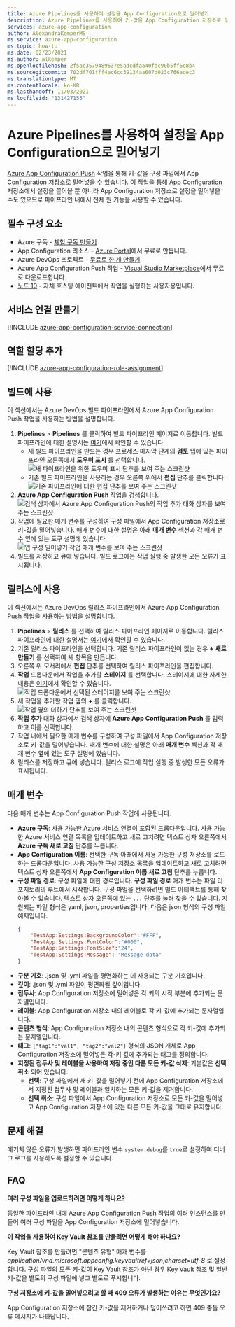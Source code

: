 ```yaml
---
title: Azure Pipelines를 사용하여 설정을 App Configuration으로 밀어넣기
description: Azure Pipelines를 사용하여 키-값을 App Configuration 저장소로 밀어넣는 방법을 알아봅니다.
services: azure-app-configuration
author: AlexandraKemperMS
ms.service: azure-app-configuration
ms.topic: how-to
ms.date: 02/23/2021
ms.author: alkemper
ms.openlocfilehash: 2f5ac3579489637e5adcdfaa40fac90b5ff6e8b4
ms.sourcegitcommit: 702df701fff4ec6cc39134aa607d023c766adec3
ms.translationtype: MT
ms.contentlocale: ko-KR
ms.lasthandoff: 11/03/2021
ms.locfileid: "131427155"
---
```

# <a name="push-settings-to-app-configuration-with-azure-pipelines"></a>Azure Pipelines를 사용하여 설정을 App Configuration으로 밀어넣기

[Azure App Configuration Push](https://marketplace.visualstudio.com/items?itemName=AzureAppConfiguration.azure-app-configuration-task-push) 작업을 통해 키-값을 구성 파일에서 App Configuration 저장소로 밀어넣을 수 있습니다. 이 작업을 통해 App Configuration 저장소에서 설정을 끌어올 뿐 아니라 App Configuration 저장소로 설정을 밀어넣을 수도 있으므로 파이프라인 내에서 전체 원 기능을 사용할 수 있습니다.

## <a name="prerequisites"></a>필수 구성 요소

- Azure 구독 - [체험 구독 만들기](https://azure.microsoft.com/free/)
- App Configuration 리소스 - [Azure Portal](https://portal.azure.com)에서 무료로 만듭니다.
- Azure DevOps 프로젝트 - [무료로 한 개 만들기](https://go.microsoft.com/fwlink/?LinkId=2014881)
- Azure App Configuration Push 작업 - [Visual Studio Marketplace](https://marketplace.visualstudio.com/items?itemName=AzureAppConfiguration.azure-app-configuration-task-push)에서 무료로 다운로드합니다.
- [노드 10](https://nodejs.org/en/blog/release/v10.21.0/) - 자체 호스팅 에이전트에서 작업을 실행하는 사용자용입니다.

## <a name="create-a-service-connection"></a>서비스 연결 만들기

[!INCLUDE [azure-app-configuration-service-connection](../../includes/azure-app-configuration-service-connection.md)]

## <a name="add-role-assignment"></a>역할 할당 추가

[!INCLUDE [azure-app-configuration-role-assignment](../../includes/azure-app-configuration-role-assignment.md)]

## <a name="use-in-builds"></a>빌드에 사용

이 섹션에서는 Azure DevOps 빌드 파이프라인에서 Azure App Configuration Push 작업을 사용하는 방법을 설명합니다.

1. **Pipelines** > **Pipelines** 를 클릭하여 빌드 파이프라인 페이지로 이동합니다. 빌드 파이프라인에 대한 설명서는 [여기](/azure/devops/pipelines/create-first-pipeline?tabs=tfs-2018-2)에서 확인할 수 있습니다.
      - 새 빌드 파이프라인을 만드는 경우 프로세스 마지막 단계의 **검토** 탭에 있는 파이프라인 오른쪽에서 **도우미 표시** 를 선택합니다.
      ![새 파이프라인을 위한 도우미 표시 단추를 보여 주는 스크린샷](./media/new-pipeline-show-assistant.png)
      - 기존 빌드 파이프라인을 사용하는 경우 오른쪽 위에서 **편집** 단추를 클릭합니다.
      ![기존 파이프라인에 대한 편집 단추를 보여 주는 스크린샷](./media/existing-pipeline-show-assistant.png)
1. **Azure App Configuration Push** 작업을 검색합니다.
![검색 상자에서 Azure App Configuration Push의 작업 추가 대화 상자를 보여 주는 스크린샷](./media/add-azure-app-configuration-push-task.png)
1. 작업에 필요한 매개 변수를 구성하여 구성 파일에서 App Configuration 저장소로 키-값을 밀어넣습니다. 매개 변수에 대한 설명은 아래 **매개 변수** 섹션과 각 매개 변수 옆에 있는 도구 설명에 있습니다.
![앱 구성 밀어넣기 작업 매개 변수를 보여 주는 스크린샷](./media/azure-app-configuration-push-parameters.png)
1. 빌드를 저장하고 큐에 넣습니다. 빌드 로그에는 작업 실행 중 발생한 모든 오류가 표시됩니다.

## <a name="use-in-releases"></a>릴리스에 사용

이 섹션에서는 Azure DevOps 릴리스 파이프라인에서 Azure App Configuration Push 작업을 사용하는 방법을 설명합니다.

1. **Pipelines** > **릴리스** 를 선택하여 릴리스 파이프라인 페이지로 이동합니다. 릴리스 파이프라인에 대한 설명서는 [여기](/azure/devops/pipelines/release)에서 확인할 수 있습니다.
1. 기존 릴리스 파이프라인을 선택합니다. 기존 릴리스 파이프라인이 없는 경우 **+ 새로 만들기** 를 선택하여 새 항목을 만듭니다.
1. 오른쪽 위 모서리에서 **편집** 단추를 선택하여 릴리스 파이프라인을 편집합니다.
1. **작업** 드롭다운에서 작업을 추가할 **스테이지** 를 선택합니다. 스테이지에 대한 자세한 내용은 [여기](/azure/devops/pipelines/release/environments)에서 확인할 수 있습니다.
![작업 드롭다운에서 선택된 스테이지를 보여 주는 스크린샷](./media/pipeline-stage-tasks.png)
1. 새 작업을 추가할 작업 옆의 **+** 를 클릭합니다.
![작업 옆의 더하기 단추를 보여 주는 스크린샷](./media/add-task-to-job.png)
1. **작업 추가** 대화 상자에서 검색 상자에 **Azure App Configuration Push** 를 입력하고 이를 선택합니다.
1. 작업 내에서 필요한 매개 변수를 구성하여 구성 파일에서 App Configuration 저장소로 키-값을 밀어넣습니다. 매개 변수에 대한 설명은 아래 **매개 변수** 섹션과 각 매개 변수 옆에 있는 도구 설명에 있습니다.
1. 릴리스를 저장하고 큐에 넣습니다. 릴리스 로그에 작업 실행 중 발생한 모든 오류가 표시됩니다.

## <a name="parameters"></a>매개 변수

다음 매개 변수는 App Configuration Push 작업에 사용됩니다.

- **Azure 구독**: 사용 가능한 Azure 서비스 연결이 포함된 드롭다운입니다. 사용 가능한 Azure 서비스 연결 목록을 업데이트하고 새로 고치려면 텍스트 상자 오른쪽에서 **Azure 구독 새로 고침** 단추를 누릅니다.
- **App Configuration 이름**: 선택한 구독 아래에서 사용 가능한 구성 저장소를 로드하는 드롭다운입니다. 사용 가능한 구성 저장소 목록을 업데이트하고 새로 고치려면 텍스트 상자 오른쪽에서 **App Configuration 이름 새로 고침** 단추를 누릅니다.
- **구성 파일 경로**: 구성 파일에 대한 경로입니다. **구성 파일 경로** 매개 변수는 파일 리포지토리의 루트에서 시작합니다. 구성 파일을 선택하려면 빌드 아티팩트를 통해 찾아볼 수 있습니다. 텍스트 상자 오른쪽에 있는 `...` 단추를 눌러 찾을 수 있습니다. 지원되는 파일 형식은 yaml, json, properties입니다. 다음은 json 형식의 구성 파일 예제입니다.
    ```json
    {
        "TestApp:Settings:BackgroundColor":"#FFF",
        "TestApp:Settings:FontColor":"#000",
        "TestApp:Settings:FontSize":"24",
        "TestApp:Settings:Message": "Message data"
    }
    ```
- **구분 기호**: .json 및 .yml 파일을 평면화하는 데 사용되는 구분 기호입니다.
- **깊이**: .json 및 .yml 파일이 평면화될 깊이입니다.
- **접두사**: App Configuration 저장소에 밀어넣은 각 키의 시작 부분에 추가되는 문자열입니다.
- **레이블**: App Configuration 저장소 내의 레이블로 각 키-값에 추가되는 문자열입니다.
- **콘텐츠 형식**: App Configuration 저장소 내의 콘텐츠 형식으로 각 키-값에 추가되는 문자열입니다.
- **태그**: `{"tag1":"val1", "tag2":"val2"}` 형식의 JSON 개체로 App Configuration 저장소에 밀어넣은 각-키 값에 추가되는 태그를 정의합니다.
- **지정된 접두사 및 레이블을 사용하여 저장 중인 다른 모든 키-값 삭제**: 기본값은 **선택 취소** 되어 있습니다.
  - **선택**: 구성 파일에서 새 키-값을 밀어넣기 전에 App Configuration 저장소에서 지정된 접두사 및 레이블과 일치하는 모든 키-값을 제거합니다.
  - **선택 취소**: 구성 파일에서 App Configuration 저장소로 모든 키-값을 밀어넣고 App Configuration 저장소에 있는 다른 모든 키-값을 그대로 유지합니다.



## <a name="troubleshooting"></a>문제 해결

예기치 않은 오류가 발생하면 파이프라인 변수 `system.debug`를 `true`로 설정하여 디버그 로그를 사용하도록 설정할 수 있습니다.

## <a name="faq"></a>FAQ

**여러 구성 파일을 업로드하려면 어떻게 하나요?**

동일한 파이프라인 내에 Azure App Configuration Push 작업의 여러 인스턴스를 만들어 여러 구성 파일을 App Configuration 저장소에 밀어넣습니다.

**이 작업을 사용하여 Key Vault 참조를 만들려면 어떻게 해야 하나요?**

Key Vault 참조를 만들려면 "콘텐츠 유형" 매개 변수를 *application/vnd.microsoft.appconfig.keyvaultref+json;charset=utf-8* 로 설정합니다. 구성 파일의 모든 키-값이 Key Vault 참조가 아닌 경우 Key Vault 참조 및 일반 키-값을 별도의 구성 파일에 넣고 별도로 푸시합니다.

**구성 저장소에 키-값을 밀어넣으려고 할 때 409 오류가 발생하는 이유는 무엇인가요?**

App Configuration 저장소에 잠긴 키-값을 제거하거나 덮어쓰려고 하면 409 충돌 오류 메시지가 나타납니다.
